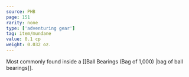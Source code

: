 ```yaml
---
source: PHB
page: 151
rarity: none
type: ['adventuring gear']
tag: item/mundane
value: 0.1 cp
weight: 0.032 oz.
---
```


Most commonly found inside a [[Ball Bearings (Bag of 1,000) \|bag of ball bearings]].

